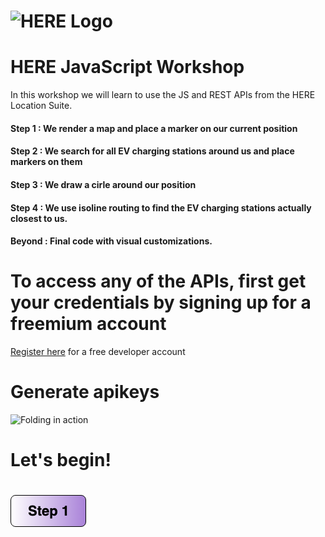 
![HERE Logo](https://github.com/kuberaspeaking/HERE-JS-workshop/blob/master/img/hereWsLogo.png) 
=======
# HERE JavaScript Workshop 
In this workshop we will learn to use the JS and REST APIs from the HERE Location Suite.

#### Step 1 : We render a map and place a marker on our current position
#### Step 2 : We search for all EV charging stations around us and place markers on them
#### Step 3 : We draw a cirle around our position
#### Step 4 : We use isoline routing to find the EV charging stations actually closest to us.
#### Beyond : Final code with visual customizations.

# To access any of the APIs, first get your credentials by signing up for a freemium account


[Register here](https://developer.here.com) for a free developer account</br>
# Generate apikeys 
![Folding in action](https://github.com/heremaps/devrel-workshops/blob/master/javascript/intro-shruti/img/RegistrationGif.gif)

# Let's begin!

[![Foo](https://github.com/heremaps/devrel-workshops/blob/master/javascript/intro-shruti/img/s1.png)](https://github.com/heremaps/devrel-workshops/blob/master/javascript/intro-shruti/blob/master/Step1.md) 
=======






